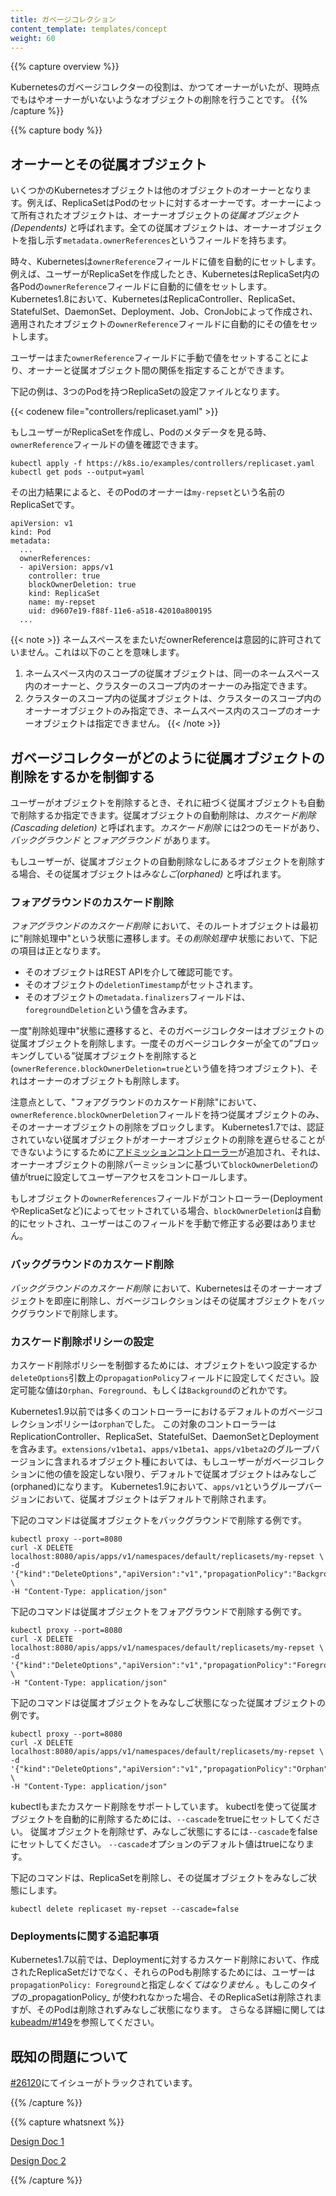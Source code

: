 ```yaml
---
title: ガベージコレクション
content_template: templates/concept
weight: 60
---
```


{{% capture overview %}}

Kubernetesのガベージコレクターの役割は、かつてオーナーがいたが、現時点でもはやオーナーがいないようなオブジェクトの削除を行うことです。
{{% /capture %}}


{{% capture body %}}

## オーナーとその従属オブジェクト

いくつかのKubernetesオブジェクトは他のオブジェクトのオーナーとなります。例えば、ReplicaSetはPodのセットに対するオーナーです。オーナーによって所有されたオブジェクトは、オーナーオブジェクトの*従属オブジェクト(Dependents)* と呼ばれます。全ての従属オブジェクトは、オーナーオブジェクトを指し示す`metadata.ownerReferences`というフィールドを持ちます。

時々、Kubernetesは`ownerReference`フィールドに値を自動的にセットします。例えば、ユーザーがReplicaSetを作成したとき、KubernetesはReplicaSet内の各Podの`ownerReference`フィールドに自動的に値をセットします。Kubernetes1.8において、KubernetesはReplicaController、ReplicaSet、StatefulSet、DaemonSet、Deployment、Job、CronJobによって作成され、適用されたオブジェクトの`ownerReference`フィールドに自動的にその値をセットします。

ユーザーはまた`ownerReference`フィールドに手動で値をセットすることにより、オーナーと従属オブジェクト間の関係を指定することができます。

下記の例は、3つのPodを持つReplicaSetの設定ファイルとなります。

{{< codenew file="controllers/replicaset.yaml" >}}

もしユーザーがReplicaSetを作成し、Podのメタデータを見る時、`ownerReference`フィールドの値を確認できます。

```shell
kubectl apply -f https://k8s.io/examples/controllers/replicaset.yaml
kubectl get pods --output=yaml
```

その出力結果によると、そのPodのオーナーは`my-repset`という名前のReplicaSetです。

```shell
apiVersion: v1
kind: Pod
metadata:
  ...
  ownerReferences:
  - apiVersion: apps/v1
    controller: true
    blockOwnerDeletion: true
    kind: ReplicaSet
    name: my-repset
    uid: d9607e19-f88f-11e6-a518-42010a800195
  ...
```

{{< note >}}
ネームスペースをまたいだownerReferenceは意図的に許可されていません。これは以下のことを意味します。
1) ネームスペース内のスコープの従属オブジェクトは、同一のネームスペース内のオーナーと、クラスターのスコープ内のオーナーのみ指定できます。
2) クラスターのスコープ内の従属オブジェクトは、クラスターのスコープ内のオーナーオブジェクトのみ指定でき、ネームスペース内のスコープのオーナーオブジェクトは指定できません。
{{< /note >}}

## ガベージコレクターがどのように従属オブジェクトの削除をするかを制御する

ユーザーがオブジェクトを削除するとき、それに紐づく従属オブジェクトも自動で削除するか指定できます。従属オブジェクトの自動削除は、*カスケード削除(Cascading deletion)* と呼ばれます。*カスケード削除* には2つのモードがあり、*バックグラウンド* と*フォアグラウンド* があります。

もしユーザーが、従属オブジェクトの自動削除なしにあるオブジェクトを削除する場合、その従属オブジェクトは*みなしご(orphaned)* と呼ばれます。

### フォアグラウンドのカスケード削除

*フォアグラウンドのカスケード削除* において、そのルートオブジェクトは最初に"削除処理中"という状態に遷移します。その*削除処理中* 状態において、下記の項目は正となります。

 * そのオブジェクトはREST APIを介して確認可能です。
 * そのオブジェクトの`deletionTimestamp`がセットされます。
 * そのオブジェクトの`metadata.finalizers`フィールドは、`foregroundDeletion`という値を含みます。

一度"削除処理中"状態に遷移すると、そのガベージコレクターはオブジェクトの従属オブジェクトを削除します。一度そのガベージコレクターが全ての”ブロッキングしている”従属オブジェクトを削除すると(`ownerReference.blockOwnerDeletion=true`という値を持つオブジェクト)、それはオーナーのオブジェクトも削除します。

注意点として、"フォアグラウンドのカスケード削除"において、`ownerReference.blockOwnerDeletion`フィールドを持つ従属オブジェクトのみ、そのオーナーオブジェクトの削除をブロックします。
Kubernetes1.7では、認証されていない従属オブジェクトがオーナーオブジェクトの削除を遅らせることができないようにするために[アドミッションコントローラー](/docs/reference/access-authn-authz/admission-controllers/#ownerreferencespermissionenforcement)が追加され、それは、オーナーオブジェクトの削除パーミッションに基づいて`blockOwnerDeletion`の値がtrueに設定してユーザーアクセスをコントロールします。

もしオブジェクトの`ownerReferences`フィールドがコントローラー(DeploymentやReplicaSetなど)によってセットされている場合、`blockOwnerDeletion`は自動的にセットされ、ユーザーはこのフィールドを手動で修正する必要はありません。

### バックグラウンドのカスケード削除

*バックグラウンドのカスケード削除* において、Kubernetesはそのオーナーオブジェクトを即座に削除し、ガベージコレクションはその従属オブジェクトをバックグラウンドで削除します。

### カスケード削除ポリシーの設定

カスケード削除ポリシーを制御するためには、オブジェクトをいつ設定するか`deleteOptions`引数上の`propagationPolicy`フィールドに設定してください。設定可能な値は`Orphan`、`Foreground`、もしくは`Background`のどれかです。

Kubernetes1.9以前では多くのコントローラーにおけるデフォルトのガベージコレクションポリシーは`orphan`でした。
この対象のコントローラーはReplicationController、ReplicaSet、StatefulSet、DaemonSetとDeploymentを含みます。`extensions/v1beta1`、`apps/v1beta1`、`apps/v1beta2`のグループバージョンに含まれるオブジェクト種においては、もしユーザーがガベージコレクションに他の値を設定しない限り、デフォルトで従属オブジェクトはみなしご(orphaned)になります。
Kubernetes1.9において、`apps/v1`というグループバージョンにおいて、従属オブジェクトはデフォルトで削除されます。

下記のコマンドは従属オブジェクトをバックグラウンドで削除する例です。

```shell
kubectl proxy --port=8080
curl -X DELETE localhost:8080/apis/apps/v1/namespaces/default/replicasets/my-repset \
-d '{"kind":"DeleteOptions","apiVersion":"v1","propagationPolicy":"Background"}' \
-H "Content-Type: application/json"
```

下記のコマンドは従属オブジェクトをフォアグラウンドで削除する例です。

```shell
kubectl proxy --port=8080
curl -X DELETE localhost:8080/apis/apps/v1/namespaces/default/replicasets/my-repset \
-d '{"kind":"DeleteOptions","apiVersion":"v1","propagationPolicy":"Foreground"}' \
-H "Content-Type: application/json"
```

下記のコマンドは従属オブジェクトをみなしご状態になった従属オブジェクトの例です。

```shell
kubectl proxy --port=8080
curl -X DELETE localhost:8080/apis/apps/v1/namespaces/default/replicasets/my-repset \
-d '{"kind":"DeleteOptions","apiVersion":"v1","propagationPolicy":"Orphan"}' \
-H "Content-Type: application/json"
```

kubectlもまたカスケード削除をサポートしています。
kubectlを使って従属オブジェクトを自動的に削除するためには、`--cascade`をtrueにセットしてください。
従属オブジェクトを削除せず、みなしご状態にするには`--cascade`をfalseにセットしてください。
`--cascade`オプションのデフォルト値はtrueになります。

下記のコマンドは、ReplicaSetを削除し、その従属オブジェクトをみなしご状態にします。

```shell
kubectl delete replicaset my-repset --cascade=false
```

### Deploymentsに関する追記事項

Kubernetes1.7以前では、Deploymentに対するカスケード削除において、作成されたReplicaSetだけでなく、それらのPodも削除するためには、ユーザーは`propagationPolicy: Foreground`と指定*しなくてはなりません* 。もしこのタイプの_propagationPolicy_ が使われなかった場合、そのReplicaSetは削除されますが、そのPodは削除されずみなしご状態になります。
さらなる詳細に関しては[kubeadm/#149](https://github.com/kubernetes/kubeadm/issues/149#issuecomment-284766613)を参照してください。

## 既知の問題について

[#26120](https://github.com/kubernetes/kubernetes/issues/26120)にてイシューがトラックされています。

{{% /capture %}}


{{% capture whatsnext %}}

[Design Doc 1](https://git.k8s.io/community/contributors/design-proposals/api-machinery/garbage-collection.md)

[Design Doc 2](https://git.k8s.io/community/contributors/design-proposals/api-machinery/synchronous-garbage-collection.md)

{{% /capture %}}



